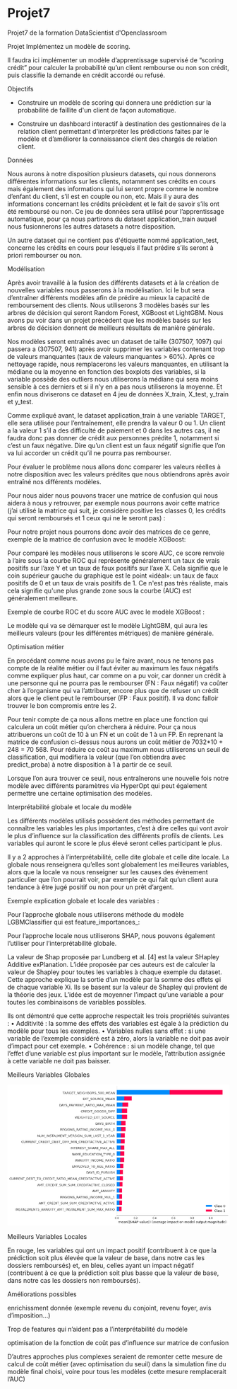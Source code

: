 # Projet7
Projet7 de la formation DataScientist d'Openclassroom

Projet
Implémentez un modèle de scoring.

Il faudra ici implémenter un modèle d’apprentissage supervisé de “scoring crédit” pour calculer la probabilité qu’un client rembourse ou non son crédit, puis classifie la demande en crédit accordé ou refusé. 

Objectifs

- Construire un modèle de scoring qui donnera une prédiction sur la probabilité de faillite d'un client de façon automatique.

- Construire un dashboard interactif à destination des gestionnaires de la relation client permettant d'interpréter les prédictions faites par le modèle et d’améliorer la connaissance client des chargés de relation client.


Données

Nous aurons à notre disposition plusieurs datasets, qui nous donnerons différentes informations sur les clients, notamment ses crédits en cours mais également des informations qui lui seront propre comme le nombre d’enfant du client, s’il est en couple ou non, etc.
Mais il y aura des informations concernant les crédits précèdent et le fait de savoir s’ils ont été remboursé ou non. Ce jeu de données sera utilisé pour l’apprentissage automatique, pour ça nous partirons du dataset application_train auquel nous fusionnerons les autres datasets a notre disposition.

Un autre dataset qui ne contient pas d'étiquette nommé application_test, concerne les crédits en cours pour lesquels il faut prédire s’ils seront à priori rembourser ou non.

Modélisation

Après avoir travaillé à la fusion des différents datasets et à la création de nouvelles variables nous passerons à la modélisation. Ici le but sera d’entraîner différents modèles afin de prédire au mieux la capacité de remboursement des clients.
Nous utiliserons 3 modèles basés sur les arbres de décision qui seront Random Forest, XGBoost et LightGBM.
Nous avons pu voir dans un projet précèdent que les modèles basés sur les arbres de décision donnent de meilleurs résultats de manière générale.

Nos modèles seront entraînés avec un dataset de taille (307507, 1097) qui passera a (307507, 941) après avoir supprimer les variables contenant trop de valeurs manquantes (taux de valeurs manquantes > 60%).
Après ce nettoyage rapide, nous remplacerons les valeurs manquantes, en utilisant la médiane ou la moyenne en fonction des boxplots des variables, si la variable possède des outliers nous utiliserons la médiane qui sera moins sensible à ces derniers et si il n’y en a pas nous utiliserons la moyenne.
Et enfin nous diviserons ce dataset en 4 jeu de données X_train, X_test, y_train et y_test. 

Comme expliqué avant, le dataset application_train à une variable TARGET, elle sera utilisée pour l’entraînement, elle prendra la valeur 0 ou 1.
Un client a la valeur 1 s’il a des difficulté de paiement et 0 dans les autres cas, il ne faudra donc pas donner de crédit aux personnes prédite 1, notamment si c’est un faux négative.
Dire qu’un client est un faux négatif signifie que l’on va lui accorder un crédit qu’il ne pourra pas rembourser.

Pour évaluer le problème nous allons donc comparer les valeurs réelles à notre disposition avec les valeurs prédites que nous obtiendrons après avoir entraîné nos différents modèles.

Pour nous aider nous pouvons tracer une matrice de confusion qui nous aidera à nous y retrouver, par exemple nous pourrons avoir cette matrice (j’ai utilisé la matrice qui suit, je considère positive les classes 0, les crédits qui seront remboursés et 1 ceux qui ne le seront pas) :











Pour notre projet nous pourrons donc avoir des matrices de ce genre, exemple de la matrice de confusion avec le modèle XGBoost:

















Pour comparé les modèles nous utiliserons le score AUC, ce score renvoie à l’aire sous la courbe ROC qui représente généralement un taux de vrais positifs sur l’axe Y et un taux de faux positifs sur l’axe X.
Cela signifie que le coin supérieur gauche du graphique est le point «idéal»: un taux de faux positifs de 0 et un taux de vrais positifs de 1. Ce n'est pas très réaliste, mais cela signifie qu'une plus grande zone sous la courbe (AUC) est généralement meilleure. 
















Exemple de courbe ROC et du score AUC avec le modèle XGBoost :





















Le modèle qui va se démarquer est le modèle LightGBM, qui aura les meilleurs valeurs (pour les différentes métriques) de manière générale.



Optimisation métier

En procédant comme nous avons pu le faire avant, nous ne tenons pas compte de la réalité métier ou il faut éviter au maximum les faux négatifs comme expliquer plus haut, car comme on a pu voir, car donner un crédit à une personne qui ne pourra pas le rembourser (FN : Faux négatif) va coûter cher à l’organisme qui va l’attribuer, encore plus que de refuser un crédit alors que le client peut le rembourser (FP : Faux positif). Il
 va donc falloir trouver le bon compromis entre les 2.

Pour tenir compte de ça nous allons mettre en place une fonction qui calculera un coût métier qu’on cherchera à réduire.
Pour ça nous attribuerons un coût de 10 à un FN et un coût de 1 à un FP. 
En reprenant la matrice de confusion ci-dessus nous aurons un coût métier de 7032*10 + 248 = 70 568.
Pour réduire ce coût au maximum nous utiliserons un seuil de classification, qui modifiera la valeur (que l’on obtiendra avec predict_proba) à notre disposition à 1 à partir de ce seuil.

Lorsque l’on aura trouver ce seuil, nous entraînerons une nouvelle fois notre modèle avec différents paramètres via HyperOpt qui peut également permettre une certaine optimisation des modèles.

Interprétabilité globale et locale du modèle

Les différents modèles utilisés possèdent des méthodes permettant de connaître les variables les plus importantes, c’est à dire celles qui vont avoir le plus d’influence sur la classification des différents profils de clients. Les variables qui auront le score le plus élevé seront celles participant le plus.

Il y a 2 approches à l’interprétabilité, celle dite globale et celle dite locale. La globale nous renseignera qu’elles sont globalement les meilleures variables, alors que la locale va nous renseigner sur les causes des évènement particulier que l’on pourrait voir, par exemple ce qui fait qu’un client aura tendance à être jugé positif ou non pour un prêt d’argent.


Exemple explication globale et locale des variables :
















Pour l’approche globale nous utiliserons méthode du modèle LGBMClassifier qui est feature_importances_:



Pour l’approche locale nous utiliserons SHAP, nous pouvons également l’utiliser pour l’interprétabilité globale. 

La valeur de Shap proposée par Lundberg et al. [4] est la valeur SHapley Additive exPlanation. L’idée proposée par ces auteurs est de calculer la valeur de Shapley pour toutes les variables à chaque exemple du dataset. Cette approche explique la sortie d’un modèle par la somme des effets φi de chaque variable Xi. Ils se basent sur la valeur de Shapley qui provient de la théorie des jeux. L’idée est de moyenner l’impact qu’une variable a pour toutes les combinaisons de variables possibles. 

Ils ont démontré que cette approche respectait les trois propriétés suivantes :
    • Additivité : la somme des effets des variables est égale à la prédiction du modèle pour tous les exemples.
    • Variables nulles sans effet : si une variable de l’exemple considéré est à zéro, alors la variable ne doit pas avoir d’impact pour cet exemple.
    • Cohérence : si un modèle change, tel que l’effet d’une variable est plus important sur le modèle, l’attribution assignée à cette variable ne doit pas baisser.


Meilleurs Variables Globales

![Screenshot](featureglobal.png)


Meilleurs Variables Locales



En rouge, les variables qui ont un impact positif (contribuent à ce que la prédiction soit plus élevée que la valeur de base, dans notre cas les dossiers remboursés) et, en bleu, celles ayant un impact négatif (contribuent à ce que la prédiction soit plus basse que la valeur de base, dans notre cas les dossiers non remboursés).

 
Améliorations possibles

enrichissment donnée (exemple revenu du conjoint, revenu foyer, avis d’imposition…)

Trop de features qui n’aident pas a l’interprétabilité du modèle

optimisation de la fonction de coût pas d’influence sur matrice de confusion

D’autres approches plus complexes seraient de remonter cette mesure de calcul de coût métier (avec optimisation du seuil) dans la simulation fine du modèle final choisi, voire pour tous les modèles (cette mesure remplacerait l’AUC)
